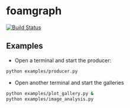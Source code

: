 foamgraph
=========

[![Build Status](https://travis-ci.com/zhujun98/foamgraph.svg?branch=master)](https://travis-ci.com/zhujun98/foamgraph)

## Examples

* Open a terminal and start the producer:

```sh
python examples/producer.py
```

* Open another terminal and start the galleries

```sh
python examples/plot_gallery.py &
python examples/image_analysis.py
```
